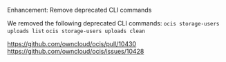 Enhancement: Remove deprecated CLI commands

We removed the following deprecated CLI commands:
`ocis storage-users uploads list`
`ocis storage-users uploads clean`

https://github.com/owncloud/ocis/pull/10430  
https://github.com/owncloud/ocis/issues/10428
